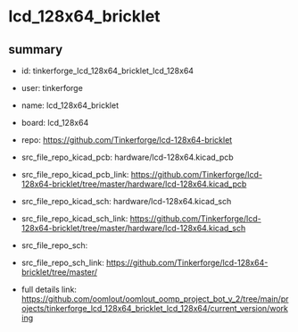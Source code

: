 # lcd_128x64_bricklet
 
## summary 
* id: tinkerforge_lcd_128x64_bricklet_lcd_128x64
* user: tinkerforge
* name: lcd_128x64_bricklet
* board: lcd_128x64
* repo: https://github.com/Tinkerforge/lcd-128x64-bricklet
* src_file_repo_kicad_pcb: hardware/lcd-128x64.kicad_pcb
* src_file_repo_kicad_pcb_link: https://github.com/Tinkerforge/lcd-128x64-bricklet/tree/master/hardware/lcd-128x64.kicad_pcb
* src_file_repo_kicad_sch: hardware/lcd-128x64.kicad_sch
* src_file_repo_kicad_sch_link: https://github.com/Tinkerforge/lcd-128x64-bricklet/tree/master/hardware/lcd-128x64.kicad_sch

* src_file_repo_sch: 
* src_file_repo_sch_link: https://github.com/Tinkerforge/lcd-128x64-bricklet/tree/master/
* full details link: https://github.com/oomlout/oomlout_oomp_project_bot_v_2/tree/main/projects/tinkerforge_lcd_128x64_bricklet_lcd_128x64/current_version/working  







